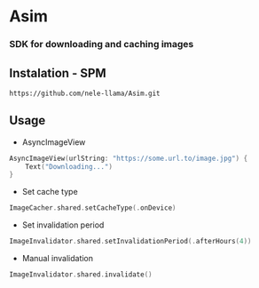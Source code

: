 

# Asim

### SDK for downloading and caching images

## Instalation - SPM

`https://github.com/nele-llama/Asim.git`

## Usage

- AsyncImageView
```swift
AsyncImageView(urlString: "https://some.url.to/image.jpg") {
    Text("Downloading...")
}
```

- Set cache type
```swift
ImageCacher.shared.setCacheType(.onDevice)
```

- Set invalidation period
```swift
ImageInvalidator.shared.setInvalidationPeriod(.afterHours(4))
```

- Manual invalidation
```swift
ImageInvalidator.shared.invalidate()
```
